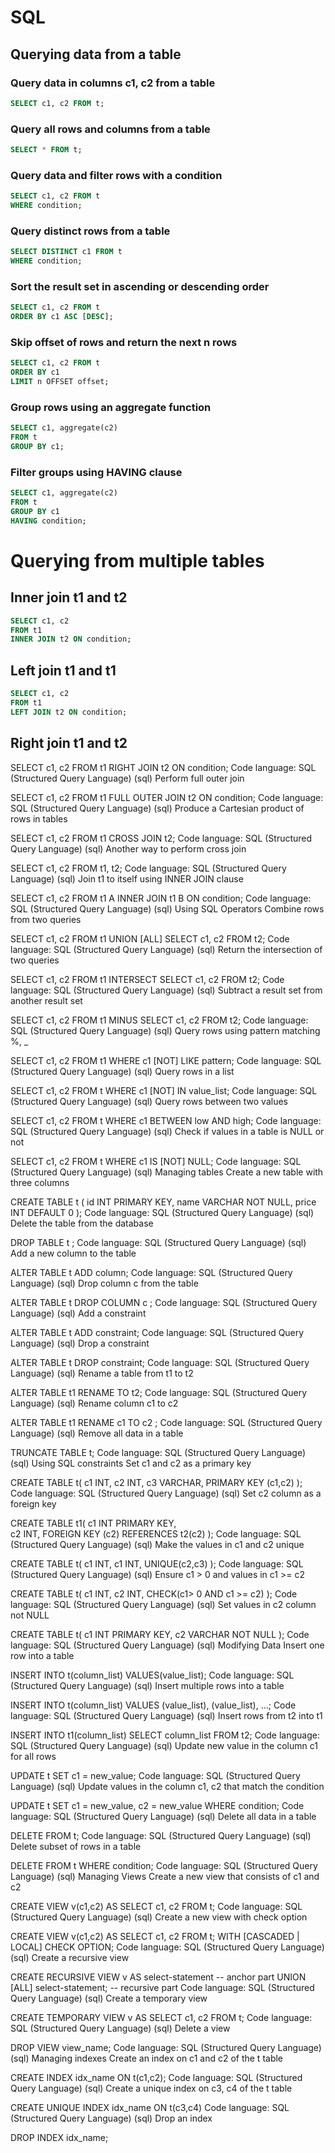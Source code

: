 # SQL

## Querying data from a table

### Query data in columns c1, c2 from a table
``` sql
SELECT c1, c2 FROM t;
```
###  Query all rows and columns from a table
``` sql
SELECT * FROM t;
```
### Query data and filter rows with a condition
``` sql
SELECT c1, c2 FROM t
WHERE condition;
```
### Query distinct rows from a table
``` sql
SELECT DISTINCT c1 FROM t
WHERE condition;
```
### Sort the result set in ascending or descending order
``` sql
SELECT c1, c2 FROM t
ORDER BY c1 ASC [DESC];
```
### Skip offset of rows and return the next n rows
``` sql
SELECT c1, c2 FROM t
ORDER BY c1 
LIMIT n OFFSET offset;
```
### Group rows using an aggregate function
``` sql
SELECT c1, aggregate(c2)
FROM t
GROUP BY c1;
```
### Filter groups using HAVING clause
``` sql
SELECT c1, aggregate(c2)
FROM t
GROUP BY c1
HAVING condition;
```

# Querying from multiple tables

## Inner join t1 and t2
``` sql
SELECT c1, c2 
FROM t1
INNER JOIN t2 ON condition;
```

## Left join t1 and t1
``` sql
SELECT c1, c2 
FROM t1
LEFT JOIN t2 ON condition;
```

## Right join t1 and t2


SELECT c1, c2 
FROM t1
RIGHT JOIN t2 ON condition;
Code language: SQL (Structured Query Language) (sql)
Perform full outer join

SELECT c1, c2 
FROM t1
FULL OUTER JOIN t2 ON condition;
Code language: SQL (Structured Query Language) (sql)
Produce a Cartesian product of rows in tables

SELECT c1, c2 
FROM t1
CROSS JOIN t2;
Code language: SQL (Structured Query Language) (sql)
Another way to perform cross join

SELECT c1, c2 
FROM t1, t2;
Code language: SQL (Structured Query Language) (sql)
Join t1 to itself using INNER JOIN clause

SELECT c1, c2
FROM t1 A
INNER JOIN t1 B ON condition;
Code language: SQL (Structured Query Language) (sql)
Using SQL Operators
Combine rows from two queries

SELECT c1, c2 FROM t1
UNION [ALL]
SELECT c1, c2 FROM t2;
Code language: SQL (Structured Query Language) (sql)
Return the intersection of two queries

SELECT c1, c2 FROM t1
INTERSECT
SELECT c1, c2 FROM t2;
Code language: SQL (Structured Query Language) (sql)
Subtract a result set from another result set

SELECT c1, c2 FROM t1
MINUS
SELECT c1, c2 FROM t2;
Code language: SQL (Structured Query Language) (sql)
Query rows using pattern matching %, _

SELECT c1, c2 FROM t1
WHERE c1 [NOT] LIKE pattern;
Code language: SQL (Structured Query Language) (sql)
Query rows in a list

SELECT c1, c2 FROM t
WHERE c1 [NOT] IN value_list;
Code language: SQL (Structured Query Language) (sql)
Query rows between two values

SELECT c1, c2 FROM t
WHERE  c1 BETWEEN low AND high;
Code language: SQL (Structured Query Language) (sql)
Check if values in a table is NULL or not

SELECT c1, c2 FROM t
WHERE  c1 IS [NOT] NULL;
Code language: SQL (Structured Query Language) (sql)
Managing tables
Create a new table with three columns

CREATE TABLE t (
     id INT PRIMARY KEY,
     name VARCHAR NOT NULL,
     price INT DEFAULT 0
);
Code language: SQL (Structured Query Language) (sql)
Delete the table from the database

DROP TABLE t ;
Code language: SQL (Structured Query Language) (sql)
Add a new column to the table

ALTER TABLE t ADD column;
Code language: SQL (Structured Query Language) (sql)
Drop column c from the table

ALTER TABLE t DROP COLUMN c ;
Code language: SQL (Structured Query Language) (sql)
Add a constraint

ALTER TABLE t ADD constraint;
Code language: SQL (Structured Query Language) (sql)
Drop a constraint

ALTER TABLE t DROP constraint;
Code language: SQL (Structured Query Language) (sql)
Rename a table from t1 to t2

ALTER TABLE t1 RENAME TO t2;
Code language: SQL (Structured Query Language) (sql)
Rename column c1 to c2

ALTER TABLE t1 RENAME c1 TO c2 ;
Code language: SQL (Structured Query Language) (sql)
Remove all data in a table

TRUNCATE TABLE t;
Code language: SQL (Structured Query Language) (sql)
Using SQL constraints
Set c1 and c2 as a primary key

CREATE TABLE t(
    c1 INT, c2 INT, c3 VARCHAR,
    PRIMARY KEY (c1,c2)
);
Code language: SQL (Structured Query Language) (sql)
Set c2 column as a foreign key

CREATE TABLE t1(
    c1 INT PRIMARY KEY,  
    c2 INT,
    FOREIGN KEY (c2) REFERENCES t2(c2)
);
Code language: SQL (Structured Query Language) (sql)
Make the values in c1 and c2 unique

CREATE TABLE t(
    c1 INT, c1 INT,
    UNIQUE(c2,c3)
);
Code language: SQL (Structured Query Language) (sql)
Ensure c1 > 0 and values in c1 >= c2

CREATE TABLE t(
  c1 INT, c2 INT,
  CHECK(c1> 0 AND c1 >= c2)
);
Code language: SQL (Structured Query Language) (sql)
Set values in c2 column not NULL

CREATE TABLE t(
     c1 INT PRIMARY KEY,
     c2 VARCHAR NOT NULL
);
Code language: SQL (Structured Query Language) (sql)
Modifying Data
Insert one row into a table

INSERT INTO t(column_list)
VALUES(value_list);
Code language: SQL (Structured Query Language) (sql)
Insert multiple rows into a table

INSERT INTO t(column_list)
VALUES (value_list), 
       (value_list), …;
Code language: SQL (Structured Query Language) (sql)
Insert rows from t2 into t1

INSERT INTO t1(column_list)
SELECT column_list
FROM t2;
Code language: SQL (Structured Query Language) (sql)
Update new value in the column c1 for all rows

UPDATE t
SET c1 = new_value;
Code language: SQL (Structured Query Language) (sql)
Update values in the column c1, c2 that match the condition

UPDATE t
SET c1 = new_value, 
        c2 = new_value
WHERE condition;
Code language: SQL (Structured Query Language) (sql)
Delete all data in a table

DELETE FROM t;
Code language: SQL (Structured Query Language) (sql)
Delete subset of rows in a table

DELETE FROM t
WHERE condition;
Code language: SQL (Structured Query Language) (sql)
Managing Views
Create a new view that consists  of c1 and c2

CREATE VIEW v(c1,c2) 
AS
SELECT c1, c2
FROM t;
Code language: SQL (Structured Query Language) (sql)
Create a new view with check option

CREATE VIEW v(c1,c2) 
AS
SELECT c1, c2
FROM t;
WITH [CASCADED | LOCAL] CHECK OPTION;
Code language: SQL (Structured Query Language) (sql)
Create a recursive view

CREATE RECURSIVE VIEW v 
AS
select-statement -- anchor part
UNION [ALL]
select-statement; -- recursive part
Code language: SQL (Structured Query Language) (sql)
Create a temporary view

CREATE TEMPORARY VIEW v 
AS
SELECT c1, c2
FROM t;
Code language: SQL (Structured Query Language) (sql)
Delete a view

DROP VIEW view_name;
Code language: SQL (Structured Query Language) (sql)
Managing indexes
Create an index on c1 and c2 of the t table

CREATE INDEX idx_name 
ON t(c1,c2);
Code language: SQL (Structured Query Language) (sql)
Create a unique index on c3, c4 of the t table

CREATE UNIQUE INDEX idx_name
ON t(c3,c4)
Code language: SQL (Structured Query Language) (sql)
Drop an index

DROP INDEX idx_name;
